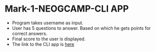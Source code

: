 # Mark-1-NEOGCAMP-CLI APP

- Program takes username as input.
- User has 5 questions to answer. Based on which he gets points for correct answers.
- Final score to the user is displayed.
- The link to the CLI app is [here](https://replit.com/@mayanksingh64/Mark-2-NEOGCAMP-CLI-app-2#index.js)
